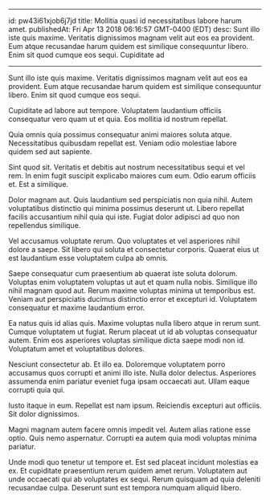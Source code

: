
---
id: pw43i61xjob6j7jd
title: Mollitia quasi id necessitatibus labore harum amet.
publishedAt: Fri Apr 13 2018 06:16:57 GMT-0400 (EDT)
desc: Sunt illo iste quis maxime. Veritatis dignissimos magnam velit aut eos ea provident. Eum atque recusandae harum quidem est similique consequuntur libero. Enim sit quod cumque eos sequi. Cupiditate ad

---



Sunt illo iste quis maxime. Veritatis dignissimos magnam velit aut eos ea provident. Eum atque recusandae harum quidem est similique consequuntur libero. Enim sit quod cumque eos sequi.
 Cupiditate ad labore aut tempore. Voluptatem laudantium officiis consequatur vero quam ut et quia. Eos mollitia id nostrum repellat.
 Quia omnis quia possimus consequatur animi maiores soluta atque. Necessitatibus quibusdam repellat est. Veniam odio molestiae labore quidem sed aut sapiente.


Sint quod sit. Veritatis et debitis aut nostrum necessitatibus sequi et vel rem. In enim fugit suscipit explicabo maiores cum eum. Odio earum officiis et. Est a similique.
 Dolor magnam aut. Quis laudantium sed perspiciatis non quia nihil. Autem voluptatibus distinctio qui minima possimus deserunt ut. Libero repellat facilis accusantium nihil quia qui iste. Fugiat dolor adipisci ad quo non repellendus similique.
 Vel accusamus voluptate rerum. Quo voluptates et vel asperiores nihil dolore a saepe. Sit libero qui soluta et consectetur corporis. Quaerat eius ut est laudantium esse voluptatem culpa ab omnis.


Saepe consequatur cum praesentium ab quaerat iste soluta dolorum. Voluptas enim voluptatem voluptas ut aut et quam nulla nobis. Similique illo nihil magnam quod aut. Rerum maxime voluptas minima ut temporibus est. Veniam aut perspiciatis ducimus distinctio error et excepturi id. Voluptatem consequatur et maxime laudantium error.
 Ea natus quis id alias quis. Maxime voluptas nulla libero atque in rerum sunt. Cumque voluptatem ut fugiat. Rerum placeat ut id ab voluptas consequatur autem. Enim eos asperiores voluptas similique dicta saepe modi non id. Voluptatum amet et voluptatibus dolores.
 Nesciunt consectetur ab. Et illo ea. Doloremque voluptatem porro accusamus quos corrupti et animi illo iste. Nulla dolor delectus. Asperiores assumenda enim pariatur eveniet fuga ipsam occaecati aut. Ullam eaque corrupti quia qui.


Iusto itaque in eum. Repellat est nam ipsum. Reiciendis excepturi aut officiis. Sit dolor dignissimos.
 Magni magnam autem facere omnis impedit vel. Autem alias ratione esse optio. Quis nemo aspernatur. Corrupti ea autem quia modi voluptas minima pariatur.
 Unde modi quo tenetur ut tempore et. Est sed placeat incidunt molestias ea ex. Et cupiditate praesentium rerum quidem amet rerum. Voluptatem aut unde occaecati qui ab voluptates ex sequi. Rerum quisquam ad quia deleniti recusandae culpa. Deserunt sunt est tempora numquam aliquid libero.

